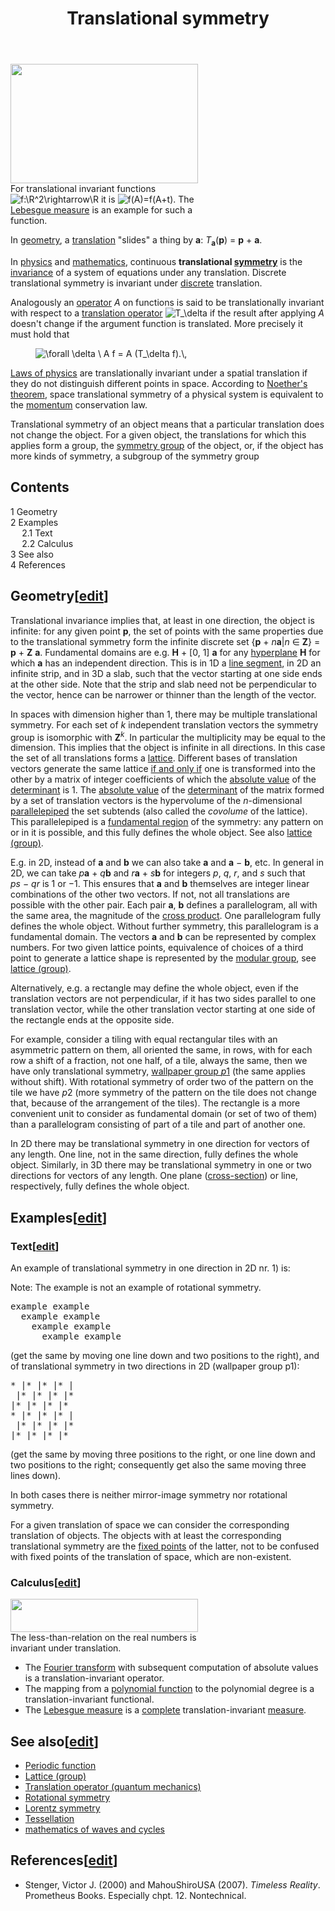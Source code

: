 ﻿---
lastrevid: 632125922
pageid: 701100
canonicalurl: http://en.wikipedia.org/wiki/Translational_symmetry
title: Translational symmetry
editurl: http://en.wikipedia.org/w/index.php?title=Translational_symmetry&action=edit
length: 7700
contentmodel: wikitext
pagelanguage: en
touched: 2015-02-19T10:45:26Z
ns: 0
fullurl: http://en.wikipedia.org/wiki/Translational_symmetry
---

<div class="thumb tright"><div class="thumbinner" style="width:302px;"><a href="/wiki/File:Translation_of_a_set.svg" class="image"><img alt="" src="//upload.wikimedia.org/wikipedia/commons/thumb/9/91/Translation_of_a_set.svg/300px-Translation_of_a_set.svg.png" width="300" height="191" class="thumbimage" srcset="//upload.wikimedia.org/wikipedia/commons/thumb/9/91/Translation_of_a_set.svg/450px-Translation_of_a_set.svg.png 1.5x, //upload.wikimedia.org/wikipedia/commons/thumb/9/91/Translation_of_a_set.svg/600px-Translation_of_a_set.svg.png 2x" data-file-width="538" data-file-height="343" /></a>  <div class="thumbcaption"><div class="magnify"><a href="/wiki/File:Translation_of_a_set.svg" class="internal" title="Enlarge"></a></div>For translational invariant functions <img class="mwe-math-fallback-image-inline tex" alt="f:\R^2\rightarrow\R" src="//upload.wikimedia.org/math/7/1/2/7128423ba0c860e020ac7fb92ea04393.png" /> it is <img class="mwe-math-fallback-image-inline tex" alt="f(A)=f(A+t)" src="//upload.wikimedia.org/math/3/d/1/3d1b810782a7573c13277a7cc33182ff.png" />. The <a href="/wiki/Lebesgue_measure" title="Lebesgue measure">Lebesgue measure</a> is an example for such a function.</div></div></div>
<p>In <a href="/wiki/Geometry" title="Geometry">geometry</a>, a <a href="/wiki/Translation_(geometry)" title="Translation (geometry)">translation</a> "slides" a thing by <b>a</b>: <i>T</i><sub><b>a</b></sub>(<b>p</b>) = <b>p</b> + <b>a</b>.
</p><p>In <a href="/wiki/Physics" title="Physics">physics</a> and <a href="/wiki/Mathematics" title="Mathematics">mathematics</a>, continuous <b>translational <a href="/wiki/Symmetry" title="Symmetry">symmetry</a></b> is the <a href="/wiki/Invariant_(mathematics)" title="Invariant (mathematics)">invariance</a> of a system of equations under any translation. Discrete translational symmetry is invariant under <a href="/wiki/Discrete_mathematics" title="Discrete mathematics">discrete</a> translation.
</p><p>Analogously an <a href="/wiki/Operator_(mathematics)" title="Operator (mathematics)">operator</a> <i>A</i> on functions is said to be translationally invariant with respect to a <a href="/wiki/Translation_(geometry)" title="Translation (geometry)">translation operator</a> <img class="mwe-math-fallback-image-inline tex" alt="T_\delta" src="//upload.wikimedia.org/math/1/0/c/10c0937ac5f2049de4011e4478c7ce0f.png" /> if the result after applying <i>A</i> doesn't change if the argument function is translated.
More precisely it must hold that
</p>
<dl><dd><img class="mwe-math-fallback-image-inline tex" alt="\forall \delta \ A f = A (T_\delta f).\," src="//upload.wikimedia.org/math/8/1/3/813a53d8983bb904e54a5ecf54cf377e.png" /></dd></dl>
<p><a href="/wiki/Laws_of_physics" title="Laws of physics" class="mw-redirect">Laws of physics</a> are translationally invariant under a spatial translation if they do not distinguish different points in space. According to <a href="/wiki/Noether%27s_theorem" title="Noether&#39;s theorem">Noether's theorem</a>, space translational symmetry of a physical system is equivalent to the <a href="/wiki/Momentum" title="Momentum">momentum</a> conservation law.
</p><p>Translational symmetry of an object means that a particular translation does not change the object. For a given object, the translations for which this applies form a group, the <a href="/wiki/Symmetry_group" title="Symmetry group">symmetry group</a> of the object, or, if the object has more kinds of symmetry, a subgroup of the symmetry group
</p>
<div id="toc" class="toc"><div id="toctitle"><h2>Contents</h2></div>
<ul>
<li class="toclevel-1 tocsection-1"><a href="#Geometry"><span class="tocnumber">1</span> <span class="toctext">Geometry</span></a></li>
<li class="toclevel-1 tocsection-2"><a href="#Examples"><span class="tocnumber">2</span> <span class="toctext">Examples</span></a>
<ul>
<li class="toclevel-2 tocsection-3"><a href="#Text"><span class="tocnumber">2.1</span> <span class="toctext">Text</span></a></li>
<li class="toclevel-2 tocsection-4"><a href="#Calculus"><span class="tocnumber">2.2</span> <span class="toctext">Calculus</span></a></li>
</ul>
</li>
<li class="toclevel-1 tocsection-5"><a href="#See_also"><span class="tocnumber">3</span> <span class="toctext">See also</span></a></li>
<li class="toclevel-1 tocsection-6"><a href="#References"><span class="tocnumber">4</span> <span class="toctext">References</span></a></li>
</ul>
</div>

<h2><span class="mw-headline" id="Geometry">Geometry</span><span class="mw-editsection"><span class="mw-editsection-bracket">[</span><a href="/w/index.php?title=Translational_symmetry&amp;action=edit&amp;section=1" title="Edit section: Geometry">edit</a><span class="mw-editsection-bracket">]</span></span></h2>
<p>Translational invariance implies that, at least in one direction, the object is infinite: for any given point <b>p</b>, the set of points with the same properties due to the translational symmetry form the infinite discrete set {<b>p</b>&#160;+&#160;<i>n</i><b>a</b>|<i>n</i>&#160;∈&#160;<b>Z</b>} = <b>p</b>&#160;+&#160;<b>Z</b> <b>a</b>. Fundamental domains are e.g. <b>H</b>&#160;+&#160;[0,&#160;1] <b>a</b> for any <a href="/wiki/Hyperplane" title="Hyperplane">hyperplane</a> <b>H</b> for which <b>a</b> has an independent  direction. This is in 1D a <a href="/wiki/Line_segment" title="Line segment">line segment</a>, in 2D an infinite strip, and in 3D a  slab, such that the vector starting at one side ends at the other side. Note that the strip and slab need not be perpendicular to the vector, hence can be narrower or thinner than the length of the vector.
</p><p>In spaces with dimension higher than 1, there may be multiple translational symmetry. For each set of <i>k</i> independent translation vectors the symmetry group is isomorphic with <b>Z</b><sup><i>k</i></sup>. 
In particular the multiplicity may be equal to the dimension. This implies that the object is infinite in all directions. In this case the set of all translations forms a <a href="/wiki/Lattice_(group)" title="Lattice (group)">lattice</a>. Different bases of translation vectors generate the same lattice <a href="/wiki/If_and_only_if" title="If and only if">if and only if</a> one is transformed into the other by a matrix of integer coefficients of which the <a href="/wiki/Absolute_value" title="Absolute value">absolute value</a> of the <a href="/wiki/Determinant" title="Determinant">determinant</a> is 1. The <a href="/wiki/Absolute_value" title="Absolute value">absolute value</a> of the <a href="/wiki/Determinant" title="Determinant">determinant</a> of the matrix formed by a set of translation vectors is the hypervolume of the <i>n</i>-dimensional <a href="/wiki/Parallelepiped" title="Parallelepiped">parallelepiped</a> the set subtends (also called the <i>covolume</i> of the lattice). This parallelepiped is a <a href="/wiki/Fundamental_region" title="Fundamental region" class="mw-redirect">fundamental region</a> of the symmetry: any pattern on or in it is possible, and this fully defines the whole object. 
See also <a href="/wiki/Lattice_(group)" title="Lattice (group)">lattice (group)</a>. 
</p><p>E.g. in 2D, instead of <b>a</b> and <b>b</b> we can also take <b>a</b> and <b>a</b>&#160;&#8722;&#160;<b>b</b>, etc. In general in 2D, we can take <i>p</i><b>a</b>&#160;+&#160;<i>q</i><b>b</b> and <i>r</i><b>a</b>&#160;+&#160;<i>s</i><b>b</b> for integers <i>p</i>, <i>q</i>, <i>r</i>, and <i>s</i> such  that <i>ps</i>&#160;&#8722;&#160;<i>qr</i> is 1 or &#8722;1. This ensures that <b>a</b> and <b>b</b> themselves are integer linear combinations of the other two vectors. If not, not all translations are possible with the other pair. Each pair <b>a</b>, <b>b</b> defines a parallelogram, all with the same area, the magnitude of the <a href="/wiki/Cross_product" title="Cross product">cross product</a>. One parallelogram fully defines the whole  object. Without further symmetry, this parallelogram is a fundamental domain. The vectors <b>a</b> and <b>b</b> can be represented by complex numbers. For two given lattice points, equivalence of choices of a third point to generate a lattice shape is represented by the <a href="/wiki/Modular_group" title="Modular group">modular group</a>, see <a href="/wiki/Lattice_(group)" title="Lattice (group)">lattice (group)</a>.
</p><p>Alternatively, e.g. a rectangle may define the whole object, even if the translation vectors are not perpendicular, if it has two sides parallel to one translation vector, while the other translation vector starting at one side of the rectangle ends at the opposite side.
</p><p>For example, consider a tiling with equal rectangular tiles with an  asymmetric pattern on them, all oriented the same, in rows, with for each row a shift of a fraction, not one half, of a tile, always the same, then we have only translational symmetry, <a href="/wiki/Wallpaper_group#Group_.22p1.22" title="Wallpaper group">wallpaper group <i>p</i>1</a> (the same applies without shift). With rotational symmetry of order two of the pattern on the tile we have <i>p</i>2 (more symmetry of the pattern on the tile does not change that, because of the arrangement of the tiles). The rectangle is a more convenient unit to consider as fundamental domain (or set of two of them) than a parallelogram consisting of part of a tile and part of another one.
</p><p>In 2D there may be translational symmetry in one direction for vectors of any length. One line, not in the same direction, fully defines the whole  object. Similarly, in 3D there may be translational symmetry in one or two directions for vectors of any length. One plane (<a href="/wiki/Cross-section_(geometry)" title="Cross-section (geometry)" class="mw-redirect">cross-section</a>) or line, respectively, fully defines the whole object.
</p>
<h2><span class="mw-headline" id="Examples">Examples</span><span class="mw-editsection"><span class="mw-editsection-bracket">[</span><a href="/w/index.php?title=Translational_symmetry&amp;action=edit&amp;section=2" title="Edit section: Examples">edit</a><span class="mw-editsection-bracket">]</span></span></h2>
<h3><span class="mw-headline" id="Text">Text</span><span class="mw-editsection"><span class="mw-editsection-bracket">[</span><a href="/w/index.php?title=Translational_symmetry&amp;action=edit&amp;section=3" title="Edit section: Text">edit</a><span class="mw-editsection-bracket">]</span></span></h3>
<p>An example of translational symmetry in one direction in 2D nr. 1) is:
</p><p>Note: The example is not an example of rotational symmetry.
</p>
<pre>example example
  example example
    example example
      example example
</pre>
<p>(get the same by moving one line down and two positions to the right), and of translational symmetry in two directions in 2D (wallpaper group p1):
</p>
<pre>* |* |* |* |
 |* |* |* |*
|* |* |* |*
* |* |* |* |
 |* |* |* |*
|* |* |* |* 
</pre>
<p>(get the same by moving three positions to the right, or one line down and two positions to the right; consequently get also the same moving three lines down). 
</p><p>In both cases there is neither mirror-image symmetry nor rotational symmetry.
</p><p>For a given translation of space we can consider the corresponding translation of objects. The objects with at least the corresponding  translational symmetry are the <a href="/wiki/Fixed_point_(mathematics)" title="Fixed point (mathematics)">fixed points</a> of the latter, not to be confused with fixed points of the translation of space, which are non-existent.
</p>
<h3><span class="mw-headline" id="Calculus">Calculus</span><span class="mw-editsection"><span class="mw-editsection-bracket">[</span><a href="/w/index.php?title=Translational_symmetry&amp;action=edit&amp;section=4" title="Edit section: Calculus">edit</a><span class="mw-editsection-bracket">]</span></span></h3>
<div class="thumb tright"><div class="thumbinner" style="width:302px;"><a href="/wiki/File:Translation_invariance_of_less-than-relation.svg" class="image"><img alt="" src="//upload.wikimedia.org/wikipedia/commons/thumb/1/1b/Translation_invariance_of_less-than-relation.svg/300px-Translation_invariance_of_less-than-relation.svg.png" width="300" height="53" class="thumbimage" srcset="//upload.wikimedia.org/wikipedia/commons/thumb/1/1b/Translation_invariance_of_less-than-relation.svg/450px-Translation_invariance_of_less-than-relation.svg.png 1.5x, //upload.wikimedia.org/wikipedia/commons/thumb/1/1b/Translation_invariance_of_less-than-relation.svg/600px-Translation_invariance_of_less-than-relation.svg.png 2x" data-file-width="388" data-file-height="68" /></a>  <div class="thumbcaption"><div class="magnify"><a href="/wiki/File:Translation_invariance_of_less-than-relation.svg" class="internal" title="Enlarge"></a></div>The less-than-relation on the real numbers is invariant under translation.</div></div></div>
<ul><li> The <a href="/wiki/Fourier_transform" title="Fourier transform">Fourier transform</a> with subsequent computation of absolute values is a translation-invariant operator.</li>
<li> The mapping from a <a href="/wiki/Polynomial_function" title="Polynomial function" class="mw-redirect">polynomial function</a> to the polynomial degree is a translation-invariant functional.</li>
<li> The <a href="/wiki/Lebesgue_measure" title="Lebesgue measure">Lebesgue measure</a> is a <a href="/wiki/Complete_measure" title="Complete measure">complete</a> translation-invariant <a href="/wiki/Measure_(mathematics)" title="Measure (mathematics)">measure</a>.</li></ul>
<h2><span class="mw-headline" id="See_also">See also</span><span class="mw-editsection"><span class="mw-editsection-bracket">[</span><a href="/w/index.php?title=Translational_symmetry&amp;action=edit&amp;section=5" title="Edit section: See also">edit</a><span class="mw-editsection-bracket">]</span></span></h2>
<ul><li><a href="/wiki/Periodic_function" title="Periodic function">Periodic function</a></li>
<li><a href="/wiki/Lattice_(group)" title="Lattice (group)">Lattice (group)</a></li>
<li><a href="/wiki/Translation_operator_(quantum_mechanics)" title="Translation operator (quantum mechanics)">Translation operator (quantum mechanics)</a></li>
<li><a href="/wiki/Rotational_symmetry" title="Rotational symmetry">Rotational symmetry</a></li>
<li><a href="/wiki/Lorentz_symmetry" title="Lorentz symmetry" class="mw-redirect">Lorentz symmetry</a></li>
<li><a href="/wiki/Tessellation" title="Tessellation">Tessellation</a></li>
<li><a href="/wiki/List_of_cycles#Mathematics_of_waves_and_cycles" title="List of cycles">mathematics of waves and cycles</a></li></ul>
<h2><span class="mw-headline" id="References">References</span><span class="mw-editsection"><span class="mw-editsection-bracket">[</span><a href="/w/index.php?title=Translational_symmetry&amp;action=edit&amp;section=6" title="Edit section: References">edit</a><span class="mw-editsection-bracket">]</span></span></h2>
<ul><li>Stenger, Victor J. (2000) and MahouShiroUSA (2007). <i>Timeless Reality</i>. Prometheus Books. Especially chpt. 12. Nontechnical.</li></ul>

